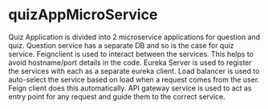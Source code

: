 # quizAppMicroService
Quiz Application is divided into 2 microservice applications for question and quiz.
Question service has a separate DB and so is the case for quiz service.
Feignclient is used to interact between the services. This helps to avoid hostname/port details in the code.
Eureka Server is used to register the services with each as a separate eureka client.
Load balancer is used to auto-select the service based on load when a request comes from the user. Feign client does this automatically.
API gateway service is used to act as entry point for any request and guide them to the correct service. 
